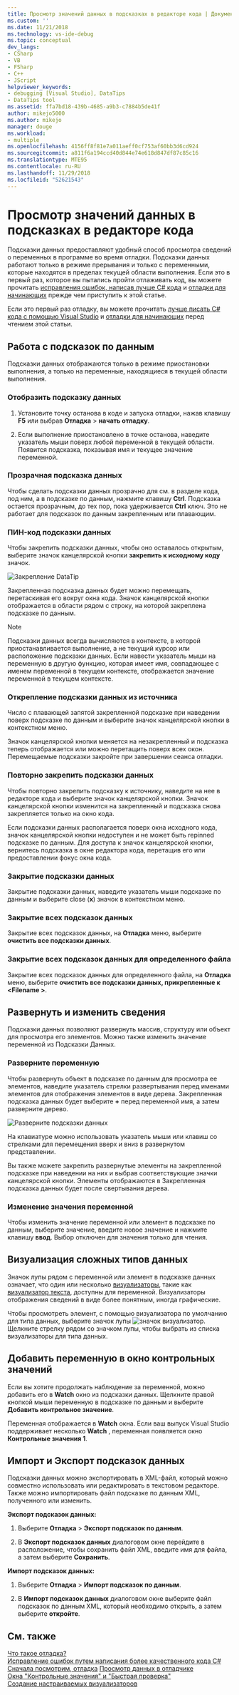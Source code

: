 ```yaml
---
title: Просмотр значений данных в подсказках в редакторе кода | Документация Майкрософт
ms.custom: ''
ms.date: 11/21/2018
ms.technology: vs-ide-debug
ms.topic: conceptual
dev_langs:
- CSharp
- VB
- FSharp
- C++
- JScript
helpviewer_keywords:
- debugging [Visual Studio], DataTips
- DataTips tool
ms.assetid: ffa7bd18-439b-4685-a9b3-c7884b5de41f
author: mikejo5000
ms.author: mikejo
manager: douge
ms.workload:
- multiple
ms.openlocfilehash: 4156ff8f81e7a011aeff0cf753af60bb3d6cd924
ms.sourcegitcommit: a811f6a194ccd40d844e74e618d847df87c85c16
ms.translationtype: MTE95
ms.contentlocale: ru-RU
ms.lasthandoff: 11/29/2018
ms.locfileid: "52621543"
---
```

# <a name="view-data-values-in-datatips-in-the-code-editor"></a>Просмотр значений данных в подсказках в редакторе кода

Подсказки данных предоставляют удобный способ просмотра сведений о переменных в программе во время отладки. Подсказки данных работают только в режиме прерывания и только с переменными, которые находятся в пределах текущей области выполнения. Если это в первый раз, которое вы пытались пройти отлаживать код, вы можете прочитать [исправления ошибок, написав лучше C# кода](../debugger/write-better-code-with-visual-studio.md) и [отладки для начинающих](../debugger/debugging-absolute-beginners.md) прежде чем приступить к этой статье.

Если это первый раз отладку, вы можете прочитать [лучше писать C# кода с помощью Visual Studio](../debugger/write-better-code-with-visual-studio.md) и [отладки для начинающих](../debugger/debugging-absolute-beginners.md) перед чтением этой статьи.
  
## <a name="work-with-datatips"></a>Работа с подсказок по данным

Подсказки данных отображаются только в режиме приостановки выполнения, а только на переменные, находящиеся в текущей области выполнения.

### <a name="display-a-datatip"></a>Отобразить подсказку данных  
  
1. Установите точку останова в коде и запуска отладки, нажав клавишу **F5** или выбрав **Отладка** > **начать отладку**.
  
1. Если выполнение приостановлено в точке останова, наведите указатель мыши поверх любой переменной в текущей области. Появится подсказка, показывая имя и текущее значение переменной.

### <a name="make-a-datatip-transparent"></a>Прозрачная подсказка данных  

Чтобы сделать подсказки данных прозрачно для см. в разделе кода, под ним, а в подсказке по данным, нажмите клавишу **Ctrl**. Подсказка остается прозрачным, до тех пор, пока удерживается **Ctrl** ключ. Это не работает для подсказок по данным закрепленным или плавающим.  
### <a name="pin-a-datatip"></a>ПИН-код подсказки данных

Чтобы закрепить подсказки данных, чтобы оно оставалось открытым, выберите значок канцелярской кнопки **закрепить к исходному коду** значок. 

![Закрепление DataTip](../debugger/media/dbg-tips-data-tips-pinned.png "закрепить подсказки данных")

Закрепленная подсказка данных будет можно перемещать, перетаскивая его вокруг окна кода. Значок канцелярской кнопки отображается в области рядом с строку, на которой закреплена подсказке по данным. 

>[!NOTE]
>Подсказки данных всегда вычисляются в контексте, в которой приостанавливается выполнение, а не текущий курсор или расположение подсказки данных. Если навести указатель мыши на переменную в другую функцию, которая имеет имя, совпадающее с именем переменной в текущем контексте, отображается значение переменной в текущем контексте.
  
### <a name="unpin-a-datatip-from-source"></a>Открепление подсказки данных из источника

Число с плавающей запятой закрепленной подсказке при наведении поверх подсказке по данным и выберите значок канцелярской кнопки в контекстном меню. 

Значок канцелярской кнопки меняется на незакрепленный и подсказка теперь отображается или можно перетащить поверх всех окон. Перемещаемые подсказки закройте при завершении сеанса отладки.  
  
### <a name="repin-a-datatip"></a>Повторно закрепить подсказки данных  
  
Чтобы повторно закрепить подсказку к источнику, наведите на нее в редакторе кода и выберите значок канцелярской кнопки. Значок канцелярской кнопки изменится на закрепленный и подсказка снова закрепляется только на окно кода. 

Если подсказки данных располагается поверх окна исходного кода, значок канцелярской кнопки недоступен и не может быть repinned подсказке по данным. Для доступа к значок канцелярской кнопки, вернитесь подсказка в окне редактора кода, перетащив его или предоставлении фокус окна кода. 
  
### <a name="close-a-datatip"></a>Закрытие подсказки данных  
  
Закрытие подсказки данных, наведите указатель мыши подсказке по данным и выберите close (**x**) значок в контекстном меню.  
  
### <a name="close-all-datatips"></a>Закрытие всех подсказок данных  
  
Закрытие всех подсказок данных, на **Отладка** меню, выберите **очистить все подсказки данных**.  
  
### <a name="close-all-datatips-for-a-specific-file"></a>Закрытие всех подсказок данных для определенного файла  
  
Закрытие всех подсказок данных для определенного файла, на **Отладка** меню, выберите **очистить все подсказки данных, прикрепленные к \<Filename >**.  
  
## <a name="expand-and-edit-information"></a>Развернуть и изменить сведения  
Подсказки данных позволяют развернуть массив, структуру или объект для просмотра его элементов. Можно также изменить значение переменной из Подсказки Данных.  
  
### <a name="expand-a-variable"></a>Разверните переменную

Чтобы развернуть объект в подсказке по данным для просмотра ее элементов, наведите указатель стрелки развертывания перед именами элементов для отображения элементов в виде дерева. Закрепленная подсказка данных будет выберите **+** перед переменной имя, а затем разверните дерево. 

![Разверните подсказки данных](../debugger/media/dbg-tour-data-tips.png "разверните подсказки данных")

На клавиатуре можно использовать указатель мыши или клавиш со стрелками для перемещения вверх и вниз в развернутом представлении. 

Вы также можете закрепить развернутые элементы на закрепленной подсказке при наведении на них и выбрав соответствующие значки канцелярской кнопки. Элементы отображаются в Закрепленная подсказка данных будет после свертывания дерева. 

### <a name="edit-the-value-of-a-variable"></a>Изменение значения переменной

Чтобы изменить значение переменной или элемент в подсказке по данным, выберите значение, введите новое значение и нажмите клавишу **ввод**. Выбор отключен для значения только для чтения.  

## <a name="visualize-complex-data-types"></a>Визуализация сложных типов данных  

Значок лупы рядом с переменной или элемент в подсказке данных означает, что один или несколько [визуализаторы](../debugger/create-custom-visualizers-of-data.md), такие как [визуализатор текста](../debugger/string-visualizer-dialog-box.md), доступны для переменной. Визуализаторы отображения сведений в виде более понятным, иногда графические.
  
Чтобы просмотреть элемент, с помощью визуализатора по умолчанию для типа данных, выберите значок лупы ![значок визуализатор](../debugger/media/dbg-tips-visualizer-icon.png "значок визуализатор"). Щелкните стрелку рядом со значком лупы, чтобы выбрать из списка визуализаторы для типа данных.  

## <a name="add-a-variable-to-a-watch-window"></a>Добавить переменную в окно контрольных значений  

Если вы хотите продолжать наблюдение за переменной, можно добавить его в **Watch** окно из подсказки данных. Щелкните правой кнопкой мыши переменную в подсказке по данным и выберите **Добавить контрольное значение**. 

Переменная отображается в **Watch** окна. Если ваш выпуск Visual Studio поддерживает несколько **Watch** , переменная появляется окно **Контрольные значения 1**. 
  
## <a name="import-and-export-datatips"></a>Импорт и Экспорт подсказок данных  

Подсказки данных можно экспортировать в XML-файл, который можно совместно использовать или редактировать в текстовом редакторе. Также можно импортировать файл подсказке по данным XML, полученного или изменить. 
  
**Экспорт подсказок данных:** 
  
1. Выберите **Отладка** > **Экспорт подсказок по данным**.  
   
1. В **Экспорт подсказок данных** диалоговом окне перейдите в расположение, чтобы сохранить файл XML, введите имя для файла, а затем выберите **Сохранить**.  
  
**Импорт подсказок данных:** 
  
1. Выберите **Отладка** > **Импорт подсказок по данным**.  
   
1. В **Импорт подсказок данных** диалоговом окне выберите файл подсказок по данным XML, который необходимо открыть, а затем выберите **откройте**.  

## <a name="see-also"></a>См. также  
 [Что такое отладка?](../debugger/what-is-debugging.md)  
 [Исправление ошибок путем написания более качественного кода C#](../debugger/write-better-code-with-visual-studio.md)  
 [Сначала посмотрим, отладка](../debugger/debugger-feature-tour.md) [Просмотр данных в отладчике](../debugger/viewing-data-in-the-debugger.md)   
 [Окна "Контрольные значения" и "Быстрая проверка"](../debugger/watch-and-quickwatch-windows.md)   
 [Создание настраиваемых визуализаторов](../debugger/create-custom-visualizers-of-data.md)   

